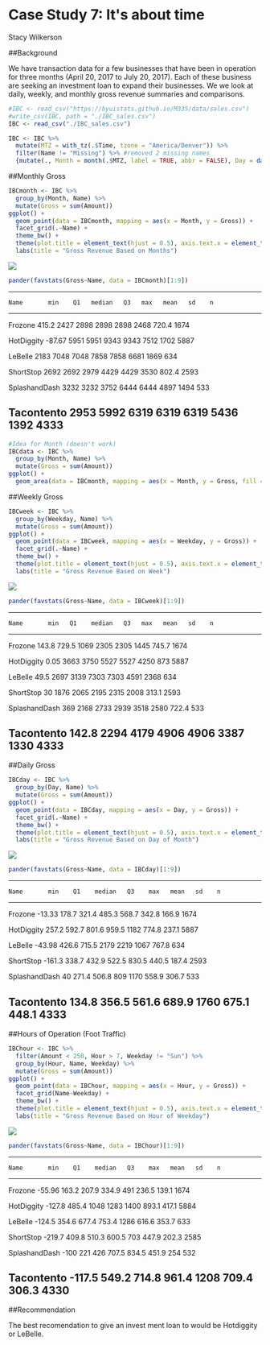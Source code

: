# Case Study 7: It's about time
Stacy Wilkerson  



##Background

We have transaction data for a few businesses that have been in operation for three months (April 20, 2017 to July 20, 2017). Each of these business are seeking an investment loan to expand their businesses. We we look at daily, weekly, and monthly gross revenue summaries and comparisons. 


```r
#IBC <- read_csv("https://byuistats.github.io/M335/data/sales.csv")
#write_csv(IBC, path = "./IBC_sales.csv")
IBC <- read_csv("./IBC_sales.csv")

IBC <- IBC %>%
  mutate(MTZ = with_tz(.$Time, tzone = "America/Denver")) %>%
  filter(Name != "Missing") %>% #removed 2 missing names
  {mutate(., Month = month(.$MTZ, label = TRUE, abbr = FALSE), Day = day(.$MTZ), Hour = hour(.$MTZ), Weekday = wday(.$MTZ, label = TRUE))}
```

##Monthly Gross


```r
IBCmonth <- IBC %>%
  group_by(Month, Name) %>%
  mutate(Gross = sum(Amount))
ggplot() +
  geom_point(data = IBCmonth, mapping = aes(x = Month, y = Gross)) +
  facet_grid(.~Name) + 
  theme_bw() +
  theme(plot.title = element_text(hjust = 0.5), axis.text.x = element_text(angle = 45, hjust = 1)) +
  labs(title = "Gross Revenue Based on Months")
```

![](CaseStudy7_files/figure-html/unnamed-chunk-2-1.png)<!-- -->

```r
pander(favstats(Gross~Name, data = IBCmonth)[1:9])
```


---------------------------------------------------------------
    Name       min    Q1   median   Q3   max   mean   sd    n  
------------- ------ ---- -------- ---- ----- ------ ----- ----
   Frozone    415.2  2427   2898   2898 2898   2468  720.4 1674

 HotDiggity   -87.67 5951   5951   9343 9343   7512  1702  5887

   LeBelle     2183  7048   7048   7858 7858   6681  1869  634 

  ShortStop    2692  2692   2979   4429 4429   3530  802.4 2593

SplashandDash  3232  3232   3752   6444 6444   4897  1494  533 

 Tacontento    2953  5992   6319   6319 6319   5436  1392  4333
---------------------------------------------------------------


```r
#Idea for Month (doesn't work)
IBCdata <- IBC %>%
  group_by(Month, Name) %>%
  mutate(Gross = sum(Amount))
ggplot() +
  geom_area(data = IBCmonth, mapping = aes(x = Month, y = Gross, fill = Name), stat = "identity", position = "stacked") 
```

##Weekly Gross


```r
IBCweek <- IBC %>%
  group_by(Weekday, Name) %>%
  mutate(Gross = sum(Amount))
ggplot() +
  geom_point(data = IBCweek, mapping = aes(x = Weekday, y = Gross)) +
  facet_grid(.~Name) + 
  theme_bw() +
  theme(plot.title = element_text(hjust = 0.5), axis.text.x = element_text(angle = 55, hjust = 1)) +
  labs(title = "Gross Revenue Based on Week")
```

![](CaseStudy7_files/figure-html/unnamed-chunk-4-1.png)<!-- -->

```r
pander(favstats(Gross~Name, data = IBCweek)[1:9])
```


---------------------------------------------------------------
    Name       min   Q1    median   Q3   max   mean   sd    n  
------------- ----- ----- -------- ---- ----- ------ ----- ----
   Frozone    143.8 729.5   1069   2305 2305   1445  745.7 1674

 HotDiggity   0.05  3663    3750   5527 5527   4250   873  5887

   LeBelle    49.5  2697    3139   7303 7303   4591  2368  634 

  ShortStop    30   1876    2065   2195 2315   2008  313.1 2593

SplashandDash  369  2168    2733   2939 3518   2580  722.4 533 

 Tacontento   142.8 2294    4179   4906 4906   3387  1330  4333
---------------------------------------------------------------

##Daily Gross


```r
IBCday <- IBC %>%
  group_by(Day, Name) %>%
  mutate(Gross = sum(Amount))
ggplot() +
  geom_point(data = IBCday, mapping = aes(x = Day, y = Gross)) +
  facet_grid(.~Name) + 
  theme_bw() +
  theme(plot.title = element_text(hjust = 0.5), axis.text.x = element_text(angle = 0, hjust = 1)) +
  labs(title = "Gross Revenue Based on Day of Month")
```

![](CaseStudy7_files/figure-html/unnamed-chunk-5-1.png)<!-- -->

```r
pander(favstats(Gross~Name, data = IBCday)[1:9])
```


-----------------------------------------------------------------
    Name       min    Q1    median   Q3    max   mean   sd    n  
------------- ------ ----- -------- ----- ----- ------ ----- ----
   Frozone    -13.33 178.7  321.4   485.3 568.7 342.8  166.9 1674

 HotDiggity   257.2  592.7  801.6   959.5 1182  774.8  237.1 5887

   LeBelle    -43.98 426.6  715.5   2179  2219   1067  767.8 634 

  ShortStop   -161.3 338.7  432.9   522.5 830.5 440.5  187.4 2593

SplashandDash   40   271.4  506.8    809  1170  558.9  306.7 533 

 Tacontento   134.8  356.5  561.6   689.9 1760  675.1  448.1 4333
-----------------------------------------------------------------

##Hours of Operation (Foot Traffic)


```r
IBChour <- IBC %>%
  filter(Amount < 250, Hour > 7, Weekday != "Sun") %>%
  group_by(Hour, Name, Weekday) %>%
  mutate(Gross = sum(Amount)) 
ggplot() +
  geom_point(data = IBChour, mapping = aes(x = Hour, y = Gross)) +
  facet_grid(Name~Weekday) + 
  theme_bw() +
  theme(plot.title = element_text(hjust = 0.5), axis.text.x = element_text(angle = 0, hjust = 1)) +
  labs(title = "Gross Revenue Based on Hour of Weekday")
```

![](CaseStudy7_files/figure-html/unnamed-chunk-6-1.png)<!-- -->

```r
pander(favstats(Gross~Name, data = IBChour)[1:9])
```


-----------------------------------------------------------------
    Name       min    Q1    median   Q3    max   mean   sd    n  
------------- ------ ----- -------- ----- ----- ------ ----- ----
   Frozone    -55.96 163.2  207.9   334.9  491  236.5  139.1 1674

 HotDiggity   -127.8 485.4   1048   1283  1400  893.1  417.1 5884

   LeBelle    -124.5 354.6  677.4   753.4 1286  616.6  353.7 633 

  ShortStop   -219.7 409.8  510.3   600.5  703  447.9  202.3 2585

SplashandDash  -100   221    426    707.5 834.5 451.9   254  532 

 Tacontento   -117.5 549.2  714.8   961.4 1208  709.4  306.3 4330
-----------------------------------------------------------------

##Recommendation

The best recomendation to give an invest ment loan to would be Hotdiggity or LeBelle.  
